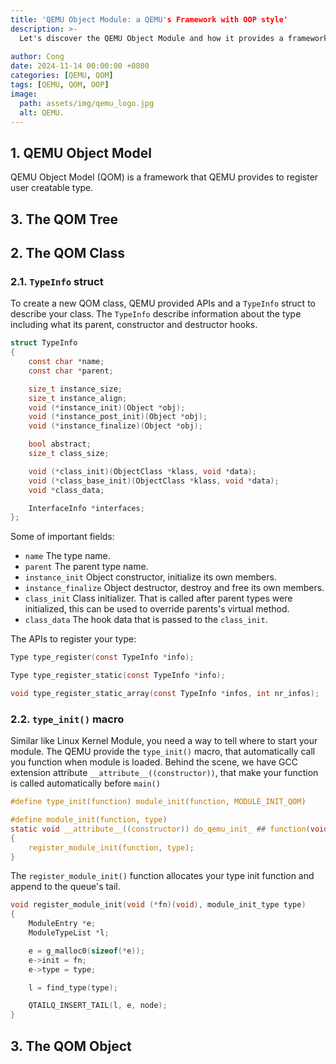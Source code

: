 ```yaml
---
title: 'QEMU Object Module: a QEMU's Framework with OOP style'
description: >-
  Let's discover the QEMU Object Module and how it provides a framework for registering user creatable types using an OOP approach.
  
author: Cong
date: 2024-11-14 00:00:00 +0800
categories: [QEMU, QOM]
tags: [QEMU, QOM, OOP]
image:
  path: assets/img/qemu_logo.jpg
  alt: QEMU.
---
```


## 1. QEMU Object Model

QEMU Object Model (QOM) is a framework that QEMU provides to register user creatable type.

## 3. The QOM Tree

## 2. The QOM Class

### 2.1. `TypeInfo` struct

To create a new QOM class, QEMU provided APIs and a `TypeInfo` struct to describe your class. The `TypeInfo` describe information about the type including what its parent, constructor and destructor hooks.

```c
struct TypeInfo
{
    const char *name;
    const char *parent;

    size_t instance_size;
    size_t instance_align;
    void (*instance_init)(Object *obj);
    void (*instance_post_init)(Object *obj);
    void (*instance_finalize)(Object *obj);

    bool abstract;
    size_t class_size;

    void (*class_init)(ObjectClass *klass, void *data);
    void (*class_base_init)(ObjectClass *klass, void *data);
    void *class_data;

    InterfaceInfo *interfaces;
};
```

Some of important fields:

- `name` The type name.
- `parent` The parent type name.
- `instance_init` Object constructor, initialize its own members.
- `instance_finalize` Object destructor, destroy and free its own members.
- `class_init` Class initializer. That is called after parent types were initialized, this can be used to override parents's virtual method.
- `class_data` The hook data that is passed to the `class_init`.

The APIs to register your type:

```c
Type type_register(const TypeInfo *info);

Type type_register_static(const TypeInfo *info);

void type_register_static_array(const TypeInfo *infos, int nr_infos);
```

### 2.2. `type_init()` macro

Similar like Linux Kernel Module, you need a way to tell where to start your module. The QEMU provide the `type_init()` macro, that automatically call you function when module is loaded. Behind the scene, we have GCC extension attribute `__attribute__((constructor))`, that make your function is called automatically before `main()`

```c
#define type_init(function) module_init(function, MODULE_INIT_QOM)

#define module_init(function, type)                                         \
static void __attribute__((constructor)) do_qemu_init_ ## function(void)    \
{                                                                           \
    register_module_init(function, type);                                   \
}
```

The `register_module_init()` function allocates your type init function and append to the queue's tail.

```c
void register_module_init(void (*fn)(void), module_init_type type)
{
    ModuleEntry *e;
    ModuleTypeList *l;

    e = g_malloc0(sizeof(*e));
    e->init = fn;
    e->type = type;

    l = find_type(type);

    QTAILQ_INSERT_TAIL(l, e, node);
}
```

## 3. The QOM Object
